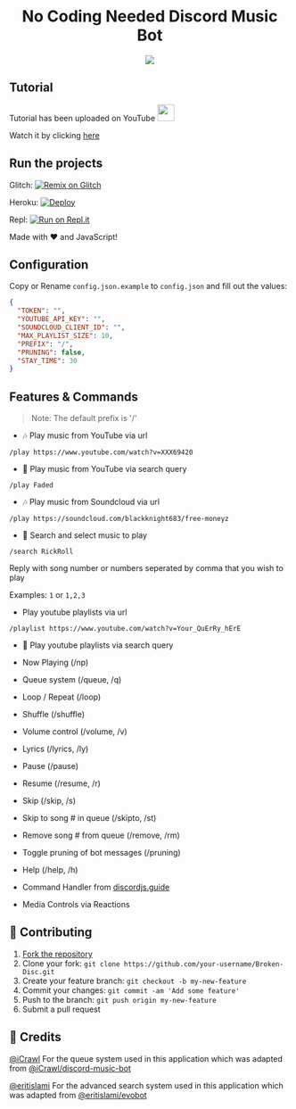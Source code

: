<h1 align="center">No Coding Needed Discord Music Bot</h1>
<p align="center"><img src="http://www.simpleimageresizer.com/_uploads/photos/7902fd72/images_1_1280x640_1_50.png"></p>

## Tutorial
Tutorial has been uploaded on YouTube <img src="https://www.youtube.com/about/static/svgs/icons/brand-resources/YouTube_icon_full-color.svg?cache=f2ec7a5" width="30px"> 

Watch it by clicking [here](https://bit.ly/blackknight683)

## Run the projects

Glitch: [![Remix on Glitch](https://cdn.glitch.com/2703baf2-b643-4da7-ab91-7ee2a2d00b5b%2Fremix-button.svg)](https://glitch.com/edit/#!/import/github/BlackKnight683/Broken-Disc)

Heroku: [![Deploy](https://www.herokucdn.com/deploy/button.svg)](https://heroku.com/deploy?template=https://github.com/BlackKnight683/Broken-Disc)

Repl: [![Run on Repl.it](https://repl.it/badge/github/BlackKnight683/Broken-Disc)](https://repl.it/github/BlackKnight683/Broken-Disc)


Made with :heart: and JavaScript!

## Configuration

Copy or Rename `config.json.example` to `config.json` and fill out the values:

```json
{
  "TOKEN": "",
  "YOUTUBE_API_KEY": "",
  "SOUNDCLOUD_CLIENT_ID": "",
  "MAX_PLAYLIST_SIZE": 10,
  "PREFIX": "/",
  "PRUNING": false,
  "STAY_TIME": 30
}
```

## Features & Commands

> Note: The default prefix is '/'

* 🎶 Play music from YouTube via url

`/play https://www.youtube.com/watch?v=XXX69420`

* 🔎 Play music from YouTube via search query

`/play Faded`

* 🎶 Play music from Soundcloud via url

`/play https://soundcloud.com/blackknight683/free-moneyz`

* 🔎 Search and select music to play

`/search RickRoll`

Reply with song number or numbers seperated by comma that you wish to play

Examples: `1` or `1,2,3`

* Play youtube playlists via url

`/playlist https://www.youtube.com/watch?v=Your_QuErRy_hErE`

* 🔎 Play youtube playlists via search query

* Now Playing (/np)
* Queue system (/queue, /q)
* Loop / Repeat (/loop)
* Shuffle (/shuffle)
* Volume control (/volume, /v)
* Lyrics (/lyrics, /ly)
* Pause (/pause)
* Resume (/resume, /r)
* Skip (/skip, /s)
* Skip to song # in queue (/skipto, /st)
* Remove song # from queue (/remove, /rm)
* Toggle pruning of bot messages (/pruning)
* Help (/help, /h)
* Command Handler from [discordjs.guide](https://discordjs.guide/)
* Media Controls via Reactions

## 🤝 Contributing

1. [Fork the repository](https://github.com/BlackKnight683/Broken-Disc/fork)
2. Clone your fork: `git clone https://github.com/your-username/Broken-Disc.git`
3. Create your feature branch: `git checkout -b my-new-feature`
4. Commit your changes: `git commit -am 'Add some feature'`
5. Push to the branch: `git push origin my-new-feature`
6. Submit a pull request

## 📝 Credits

[@iCrawl](https://github.com/iCrawl) For the queue system used in this application which was adapted from [@iCrawl/discord-music-bot](https://github.com/iCrawl/discord-music-bot)

[@eritislami](https://github.com/eritislami) For the advanced search system used in this application which was adapted from [@eritislami/evobot](https://github.com/eritislami/evobot)
